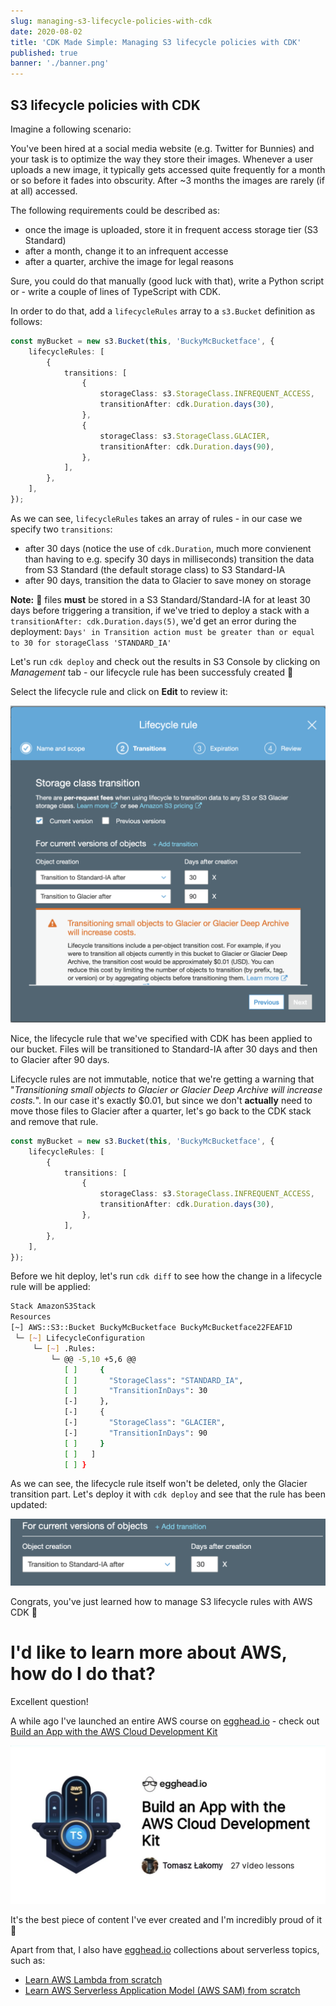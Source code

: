 ```yaml
---
slug: managing-s3-lifecycle-policies-with-cdk
date: 2020-08-02
title: 'CDK Made Simple: Managing S3 lifecycle policies with CDK'
published: true
banner: './banner.png'
---
```


## S3 lifecycle policies with CDK

Imagine a following scenario:

You've been hired at a social media website (e.g. Twitter for Bunnies) and your task is to optimize the way they store their images. Whenever a user uploads a new image, it typically gets accessed quite frequently for a month or so before it fades into obscurity. After ~3 months the images are rarely (if at all) accessed.

The following requirements could be described as:

-   once the image is uploaded, store it in frequent access storage tier (S3 Standard)
-   after a month, change it to an infrequent accesse
-   after a quarter, archive the image for legal reasons

Sure, you could do that manually (good luck with that), write a Python script or - write a couple of lines of TypeScript with CDK.

In order to do that, add a `lifecycleRules` array to a `s3.Bucket` definition as follows:

```ts
const myBucket = new s3.Bucket(this, 'BuckyMcBucketface', {
    lifecycleRules: [
        {
            transitions: [
                {
                    storageClass: s3.StorageClass.INFREQUENT_ACCESS,
                    transitionAfter: cdk.Duration.days(30),
                },
                {
                    storageClass: s3.StorageClass.GLACIER,
                    transitionAfter: cdk.Duration.days(90),
                },
            ],
        },
    ],
});
```

As we can see, `lifecycleRules` takes an array of rules - in our case we specify two `transitions`:

-   after 30 days (notice the use of `cdk.Duration`, much more convienent than having to e.g. specify 30 days in milliseconds) transition the data from S3 Standard (the default storage class) to S3 Standard-IA
-   after 90 days, transition the data to Glacier to save money on storage

**Note:**
🚨 files **must** be stored in a S3 Standard/Standard-IA for at least 30 days before triggering a transition, if we've tried to deploy a stack with a `transitionAfter: cdk.Duration.days(5)`, we'd get an error during the deployment:
`Days' in Transition action must be greater than or equal to 30 for storageClass 'STANDARD_IA'`

Let's run `cdk deploy` and check out the results in S3 Console by clicking on _Management_ tab - our lifecycle rule has been successfuly created 🎉

Select the lifecycle rule and click on **Edit** to review it:

![](./s3-lifecycle-ia-glacier.png)

Nice, the lifecycle rule that we've specified with CDK has been applied to our bucket. Files will be transitioned to Standard-IA after 30 days and then to Glacier after 90 days.

Lifecycle rules are not immutable, notice that we're getting a warning that "_Transitioning small objects to Glacier or Glacier Deep Archive will increase costs._". In our case it's exactly \$0.01, but since we don't **actually** need to move those files to Glacier after a quarter, let's go back to the CDK stack and remove that rule.

```ts
const myBucket = new s3.Bucket(this, 'BuckyMcBucketface', {
    lifecycleRules: [
        {
            transitions: [
                {
                    storageClass: s3.StorageClass.INFREQUENT_ACCESS,
                    transitionAfter: cdk.Duration.days(30),
                },
            ],
        },
    ],
});
```

Before we hit deploy, let's run `cdk diff` to see how the change in a lifecycle rule will be applied:

```bash
Stack AmazonS3Stack
Resources
[~] AWS::S3::Bucket BuckyMcBucketface BuckyMcBucketface22FEAF1D
 └─ [~] LifecycleConfiguration
     └─ [~] .Rules:
         └─ @@ -5,10 +5,6 @@
            [ ]     {
            [ ]       "StorageClass": "STANDARD_IA",
            [ ]       "TransitionInDays": 30
            [-]     },
            [-]     {
            [-]       "StorageClass": "GLACIER",
            [-]       "TransitionInDays": 90
            [ ]     }
            [ ]   ]
            [ ] }
```

As we can see, the lifecycle rule itself won't be deleted, only the Glacier transition part. Let's deploy it with `cdk deploy` and see that the rule has been updated:

![](./s3-lifecycle-ia-only.png)

Congrats, you've just learned how to manage S3 lifecycle rules with AWS CDK 🎉

# I'd like to learn more about AWS, how do I do that?

Excellent question!

A while ago I've launched an entire AWS course on [egghead.io](https://egghead.io/s/km6vr) - check out [Build an App with the AWS Cloud Development Kit](https://egghead.io/courses/build-an-app-with-the-aws-cloud-development-kit?af=6p5abz)

[![A Build an App with the AWS Cloud Development Kit course header](./cdk-logo.png)](https://egghead.io/courses/build-an-app-with-the-aws-cloud-development-kit?af=6p5abz)

It's the best piece of content I've ever created and I'm incredibly proud of it 🌟

Apart from that, I also have [egghead.io](https://egghead.io/s/km6vr) collections about serverless topics, such as:

-   [Learn AWS Lambda from scratch](https://egghead.io/playlists/learn-aws-lambda-from-scratch-d29d?af=6p5abz)
-   [Learn AWS Serverless Application Model (AWS SAM) from scratch](https://egghead.io/playlists/learn-aws-serverless-application-model-aws-sam-framework-from-scratch-baf9?af=6p5abz)
